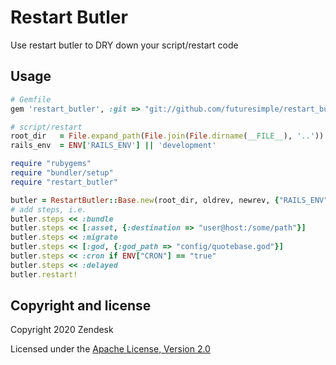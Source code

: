 Restart Butler
==============

Use restart butler to DRY down your script/restart code

Usage
-----

```ruby
# Gemfile
gem 'restart_butler', :git => "git://github.com/futuresimple/restart_butler.git", :branch => "master"
```

```ruby
# script/restart
root_dir   = File.expand_path(File.join(File.dirname(__FILE__), '..'))
rails_env  = ENV['RAILS_ENV'] || 'development'

require "rubygems"
require "bundler/setup"
require "restart_butler"

butler = RestartButler::Base.new(root_dir, oldrev, newrev, {"RAILS_ENV" => rails_env})
# add steps, i.e.
butler.steps << :bundle
butler.steps << [:asset, {:destination => "user@host:/some/path"}]
butler.steps << :migrate
butler.steps << [:god, {:god_path => "config/quotebase.god"}]
butler.steps << :cron if ENV["CRON"] == "true"
butler.steps << :delayed
butler.restart!
```

## Copyright and license

Copyright 2020 Zendesk

Licensed under the [Apache License, Version 2.0](LICENSE)
